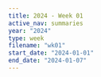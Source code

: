 ```yaml
---
title: 2024 - Week 01
active_nav: summaries
year: "2024"
type: week
filename: "wk01"
start_date: "2024-01-01"
end_date: "2024-01-07"
---
```

